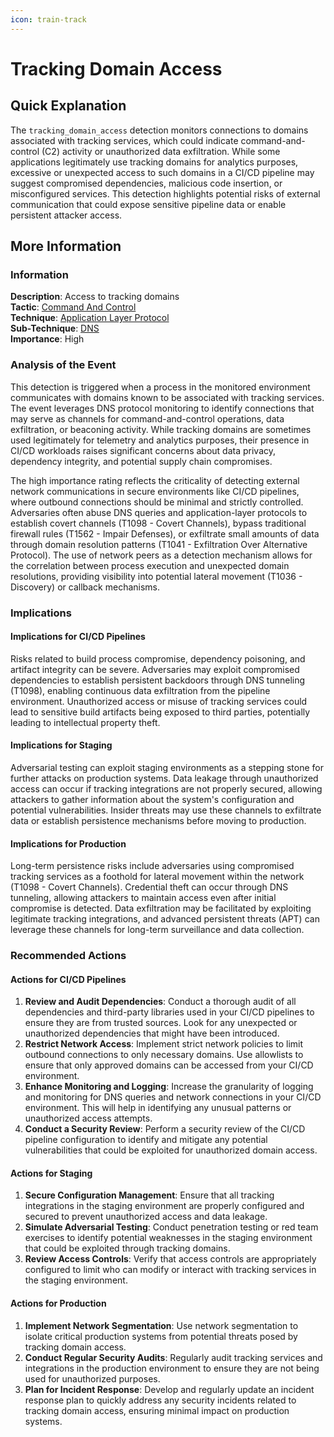 ```yaml
---
icon: train-track
---
```


# Tracking Domain Access

## Quick Explanation

The `tracking_domain_access` detection monitors connections to domains associated with tracking services, which could indicate command-and-control (C2) activity or unauthorized data exfiltration. While some applications legitimately use tracking domains for analytics purposes, excessive or unexpected access to such domains in a CI/CD pipeline may suggest compromised dependencies, malicious code insertion, or misconfigured services. This detection highlights potential risks of external communication that could expose sensitive pipeline data or enable persistent attacker access.

## More Information

### Information

**Description**: Access to tracking domains  
**Tactic**: [Command And Control](../../mitre/tactics/TA0011.md)  
**Technique**: [Application Layer Protocol](../../mitre/techniques/T1071.md)  
**Sub-Technique**: [DNS](../../mitre/techniques/T1071.004.md)  
**Importance**: High

### Analysis of the Event

This detection is triggered when a process in the monitored environment communicates with domains known to be associated with tracking services. The event leverages DNS protocol monitoring to identify connections that may serve as channels for command-and-control operations, data exfiltration, or beaconing activity. While tracking domains are sometimes used legitimately for telemetry and analytics purposes, their presence in CI/CD workloads raises significant concerns about data privacy, dependency integrity, and potential supply chain compromises.

The high importance rating reflects the criticality of detecting external network communications in secure environments like CI/CD pipelines, where outbound connections should be minimal and strictly controlled. Adversaries often abuse DNS queries and application-layer protocols to establish covert channels (T1098 - Covert Channels), bypass traditional firewall rules (T1562 - Impair Defenses), or exfiltrate small amounts of data through domain resolution patterns (T1041 - Exfiltration Over Alternative Protocol). The use of network peers as a detection mechanism allows for the correlation between process execution and unexpected domain resolutions, providing visibility into potential lateral movement (T1036 - Discovery) or callback mechanisms.

### Implications

#### Implications for CI/CD Pipelines

Risks related to build process compromise, dependency poisoning, and artifact integrity can be severe. Adversaries may exploit compromised dependencies to establish persistent backdoors through DNS tunneling (T1098), enabling continuous data exfiltration from the pipeline environment. Unauthorized access or misuse of tracking services could lead to sensitive build artifacts being exposed to third parties, potentially leading to intellectual property theft.

#### Implications for Staging

Adversarial testing can exploit staging environments as a stepping stone for further attacks on production systems. Data leakage through unauthorized access can occur if tracking integrations are not properly secured, allowing attackers to gather information about the system's configuration and potential vulnerabilities. Insider threats may use these channels to exfiltrate data or establish persistence mechanisms before moving to production.

#### Implications for Production

Long-term persistence risks include adversaries using compromised tracking services as a foothold for lateral movement within the network (T1098 - Covert Channels). Credential theft can occur through DNS tunneling, allowing attackers to maintain access even after initial compromise is detected. Data exfiltration may be facilitated by exploiting legitimate tracking integrations, and advanced persistent threats (APT) can leverage these channels for long-term surveillance and data collection.

### Recommended Actions

#### Actions for CI/CD Pipelines

1. **Review and Audit Dependencies**: Conduct a thorough audit of all dependencies and third-party libraries used in your CI/CD pipelines to ensure they are from trusted sources. Look for any unexpected or unauthorized dependencies that might have been introduced.
2. **Restrict Network Access**: Implement strict network policies to limit outbound connections to only necessary domains. Use allowlists to ensure that only approved domains can be accessed from your CI/CD environment.
3. **Enhance Monitoring and Logging**: Increase the granularity of logging and monitoring for DNS queries and network connections in your CI/CD environment. This will help in identifying any unusual patterns or unauthorized access attempts.
4. **Conduct a Security Review**: Perform a security review of the CI/CD pipeline configuration to identify and mitigate any potential vulnerabilities that could be exploited for unauthorized domain access.

#### Actions for Staging

1. **Secure Configuration Management**: Ensure that all tracking integrations in the staging environment are properly configured and secured to prevent unauthorized access and data leakage.
2. **Simulate Adversarial Testing**: Conduct penetration testing or red team exercises to identify potential weaknesses in the staging environment that could be exploited through tracking domains.
3. **Review Access Controls**: Verify that access controls are appropriately configured to limit who can modify or interact with tracking services in the staging environment.

#### Actions for Production

1. **Implement Network Segmentation**: Use network segmentation to isolate critical production systems from potential threats posed by tracking domain access.
2. **Conduct Regular Security Audits**: Regularly audit tracking services and integrations in the production environment to ensure they are not being used for unauthorized purposes.
3. **Plan for Incident Response**: Develop and regularly update an incident response plan to quickly address any security incidents related to tracking domain access, ensuring minimal impact on production systems.

